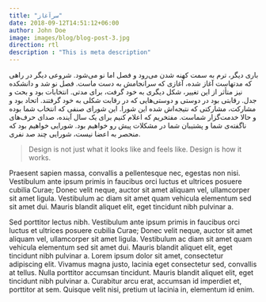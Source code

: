 ```yaml
---
title: "سرآغاز"
date: 2018-09-12T14:51:12+06:00
author: John Doe
image: images/blog/blog-post-3.jpg
direction: rtl
description : "This is meta description"
---
```


باری دیگر، ترم به سمت کهنه شدن می‌رود و فصل اما نو می‌شود. شروعی دیگر در راهی که مدتهاست آغاز شده، آغازی که سرانجامش به دست ماست. 
فصل نو شد و دانشکده نیز متأثر از این تغییر، شکل دیگری به خود گرفت، برای مدتی. انتخابات بود و بحث و جدل. رقابتی بود در دوستی و دوستی‌هایی که در رقابت شکلی به خود گرفتند. اتحاد بود و مشارکت، مشارکتی که نتیجه‌اش شده این شورا. این شورای صنفی که انتخاب شما بوده و حالا خدمت‌گزار شماست. 
مفتخریم که اعلام کنیم برای یک سال آینده، صدای حرف‌های ناگفته‌ی شما و پشتیبان شما در مشکلات پیش رو خواهیم بود. شورایی خواهیم بود که منحصر 
به اعضا نیست، شورایی چند صد نفری.

> Design is not just what it looks like and feels like. Design is how it works.

Praesent sapien massa, convallis a pellentesque nec, egestas non nisi. Vestibulum ante ipsum primis in faucibus orci luctus et ultrices posuere cubilia Curae; Donec velit neque, auctor sit amet aliquam vel, ullamcorper sit amet ligula. Vestibulum ac diam sit amet quam vehicula elementum sed sit amet dui. Mauris blandit aliquet elit, eget tincidunt nibh pulvinar a.

Sed porttitor lectus nibh. Vestibulum ante ipsum primis in faucibus orci luctus et ultrices posuere cubilia Curae; Donec velit neque, auctor sit amet aliquam vel, ullamcorper sit amet ligula. Vestibulum ac diam sit amet quam vehicula elementum sed sit amet dui. Mauris blandit aliquet elit, eget tincidunt nibh pulvinar a. Lorem ipsum dolor sit amet, consectetur adipiscing elit. Vivamus magna justo, lacinia eget consectetur sed, convallis at tellus. Nulla porttitor accumsan tincidunt. Mauris blandit aliquet elit, eget tincidunt nibh pulvinar a. Curabitur arcu erat, accumsan id imperdiet et, porttitor at sem. Quisque velit nisi, pretium ut lacinia in, elementum id enim.



